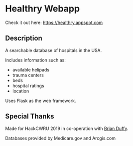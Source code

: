 # Healthry Webapp

Check it out here: https://healthry.appspot.com

## Description
A searchable database of hospitals in the USA.

Includes information such as:
 * available helipads 
 * trauma centers
 * beds 
 * hospital ratings 
 * location

Uses Flask as the web framework.

## Special Thanks

Made for HackCWRU 2019 in co-operation with [Brian Duffy](https://github.com/19dufbri).

Databases provided by Medicare.gov and Arcgis.com
